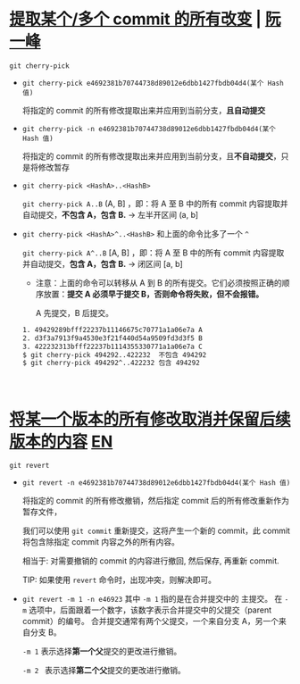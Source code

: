 # [提取某个/多个 commit 的所有改变](https://git-scm.com/docs/git-cherry-pick) | [阮一峰](https://www.ruanyifeng.com/blog/2020/04/git-cherry-pick.html)

`git cherry-pick` 

- `git cherry-pick e4692381b70744738d89012e6dbb1427fbdb04d4(某个 Hash 值)` 

  将指定的 commit 的所有修改提取出来并应用到当前分支，**且自动提交**

- `git cherry-pick -n e4692381b70744738d89012e6dbb1427fbdb04d4(某个 Hash 值) `

  将指定的 commit 的所有修改提取出来并应用到当前分支，且**不自动提交**，只是将修改暂存

- `git cherry-pick <HashA>..<HashB>`

  `git cherry-pick A..B`  (A, B] ，即：将 A 至 B 中的所有 commit 内容提取并自动提交，**不包含 A，包含 B.** -> 左半开区间 (a, b]

- `git cherry-pick <HashA>^..<HashB>` 和上面的命令比多了一个 `^`

  `git cherry-pick A^..B` [A, B] ，即：将 A 至 B 中的所有 commit 内容提取并自动提交，**包含 A，包含 B.**  -> 闭区间 [a, b]

  - 注意：上面的命令可以转移从 A 到 B 的所有提交。它们必须按照正确的顺序放置：**提交 A 必须早于提交 B，否则命令将失败，但不会报错。**

    A 先提交，B 后提交。

  ````sh
  1. 49429289bfff22237b11146675c70771a1a06e7a A
  2. d3f3a7913f9a4530e3f21f440d54a9509fd3d3f5 B
  3. 422232313bfff22237b1114355330771a1a06e7a C
  $ git cherry-pick 494292..422232  不包含 494292
  $ git cherry-pick 494292^..422232 包含 494292
  ````

  ​

# [将某一个版本的所有修改取消并保留后续版本的内容](https://cloud.tencent.com/developer/article/1489059) [EN](https://git-scm.com/docs/git-revert)

`git revert` 

- `git revert -n e4692381b70744738d89012e6dbb1427fbdb04d4(某个 Hash 值)` 

  将指定的 commit 的所有修改撤销，然后指定 commit 后的所有修改重新作为暂存文件，

  我们可以使用 `git commit` 重新提交，这将产生一个新的 commit，此 commit 将包含除指定 commit 内容之外的所有内容。

  相当于: 对需要撤销的 commit 的内容进行撤回, 然后保存, 再重新 commit.

  TIP: 如果使用 `revert` 命令时，出现冲突，则解决即可。

- `git revert -m 1 -n e46923`
  其中 `-m 1` 指的是在合并提交中的 主提交。
  在 `-m` 选项中，后面跟着一个数字，该数字表示合并提交中的父提交（parent commit）的编号。
  合并提交通常有两个父提交，一个来自分支 A，另一个来自分支 B。

  `-m 1`  表示选择**第一个父**提交的更改进行撤销。

   `-m 2 ` 表示选择**第二个父**提交的更改进行撤销。
